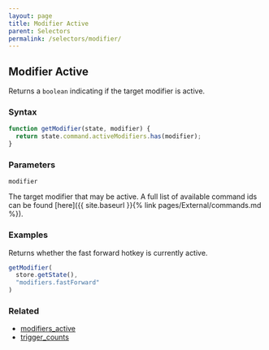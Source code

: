 ```yaml
---
layout: page
title: Modifier Active
parent: Selectors
permalink: /selectors/modifier/
---
```


## Modifier Active

Returns a `boolean` indicating if the target modifier is active.

### Syntax

```js
function getModifier(state, modifier) {
  return state.command.activeModifiers.has(modifier);
}
```

### Parameters

`modifier`

The target modifier that may be active. A full list of available command ids can be found [here]({{ site.baseurl }}{% link pages/External/commands.md %}).

### Examples

Returns whether the fast forward hotkey is currently active.

```js
getModifier(
  store.getState(),
  "modifiers.fastForward"
)
```

### Related

- [modifiers_active](./modifiers_active.md)
- [trigger_counts](./trigger_counts.md)